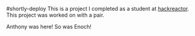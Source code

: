 #shortly-deploy
This is a project I completed as a student at [hackreactor](http://hackreactor.com). This project was worked on with a pair.

Anthony was here! So was Enoch!